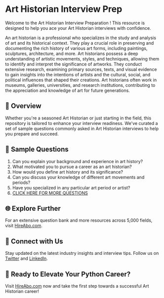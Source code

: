 # Art Historian Interview Prep

Welcome to the Art Historian Interview Preparation ! This resource is designed to help you ace your Art Historian interviews with confidence.

An art historian is a professional who specializes in the study and analysis of art and its historical context. They play a crucial role in preserving and documenting the rich history of various art forms, including paintings, sculptures, architecture, and more. Art historians possess a deep understanding of artistic movements, styles, and techniques, allowing them to identify and interpret the significance of artworks. They conduct extensive research, examining primary sources, texts, and visual evidence to gain insights into the intentions of artists and the cultural, social, and political influences that shaped their creations. Art historians often work in museums, galleries, universities, and research institutions, contributing to the appreciation and knowledge of art for future generations.

## 🚀 Overview

Whether you're a seasoned Art Historian or just starting in the field, this repository is tailored to enhance your interview readiness. We've curated a set of sample questions commonly asked in Art Historian interviews to help you prepare and succeed.

## 📝 Sample Questions

1. Can you explain your background and experience in art history?
2. What motivated you to pursue a career as an art historian?
3. How would you define art history and its significance?
4. Can you discuss your knowledge of different art movements and periods?
5. Have you specialized in any particular art period or artist?
6. [CLICK HERE FOR MORE QUESTIONS](https://hireabo.com/job/6_4_9/Art%20Historian)

## 🌐 Explore Further

For an extensive question bank and more resources across 5,000 fields, visit [HireAbo.com](https://www.hireabo.com).

## 📱 Connect with Us

Stay updated on the latest industry insights and interview tips. Follow us on [Twitter](https://twitter.com/hireabo) and [LinkedIn](https://www.linkedin.com/in/hire-abo-3609972a8/).

## 🚀 Ready to Elevate Your Python Career?

Visit [HireAbo.com](https://www.hireabo.com) now and take the first step towards a successful Art Historian career!